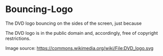 # Bouncing-Logo
The DVD logo bouncing on the sides of the screen, just because

The DVD logo is in the public domain and, accordingly, free of copyright restrictions.

Image source: https://commons.wikimedia.org/wiki/File:DVD_logo.svg
